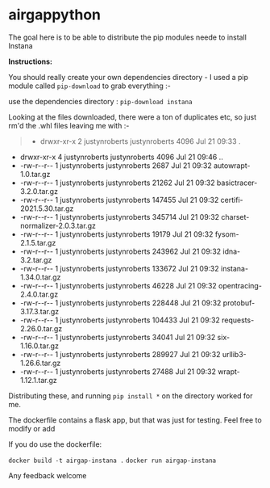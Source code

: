 # airgappython

The goal here is to be able to distribute the pip modules neede to install Instana

**Instructions:**

You should really create your own dependencies directory - I used a pip module called `pip-download` to grab everything :-

use the dependencies directory :
`pip-download instana`

Looking at the files downloaded, there were a ton of duplicates etc, so just rm'd the .whl files leaving me with :- 

> - drwxr-xr-x 2 justynroberts justynroberts   4096 Jul 21 09:33 .
- drwxr-xr-x 4 justynroberts justynroberts   4096 Jul 21 09:46 ..
- -rw-r--r-- 1 justynroberts justynroberts   2687 Jul 21 09:32 autowrapt-1.0.tar.gz
- -rw-r--r-- 1 justynroberts justynroberts  21262 Jul 21 09:32 basictracer-3.2.0.tar.gz
- -rw-r--r-- 1 justynroberts justynroberts 147455 Jul 21 09:32 certifi-2021.5.30.tar.gz
- -rw-r--r-- 1 justynroberts justynroberts 345714 Jul 21 09:32 charset-normalizer-2.0.3.tar.gz
- -rw-r--r-- 1 justynroberts justynroberts  19179 Jul 21 09:32 fysom-2.1.5.tar.gz
- -rw-r--r-- 1 justynroberts justynroberts 243962 Jul 21 09:32 idna-3.2.tar.gz
- -rw-r--r-- 1 justynroberts justynroberts 133672 Jul 21 09:32 instana-1.34.0.tar.gz
- -rw-r--r-- 1 justynroberts justynroberts  46228 Jul 21 09:32 opentracing-2.4.0.tar.gz
- -rw-r--r-- 1 justynroberts justynroberts 228448 Jul 21 09:32 protobuf-3.17.3.tar.gz
- -rw-r--r-- 1 justynroberts justynroberts 104433 Jul 21 09:32 requests-2.26.0.tar.gz
- -rw-r--r-- 1 justynroberts justynroberts  34041 Jul 21 09:32 six-1.16.0.tar.gz
- -rw-r--r-- 1 justynroberts justynroberts 289927 Jul 21 09:32 urllib3-1.26.6.tar.gz
- -rw-r--r-- 1 justynroberts justynroberts  27488 Jul 21 09:32 wrapt-1.12.1.tar.gz


Distributing these, and running `pip install *` on the directory worked for me.

The dockerfile contains a flask app, but that was just for testing. Feel free to modify or add

If you do use the  dockerfile:

`docker build -t airgap-instana .`
`docker run airgap-instana`

Any feedback welcome
